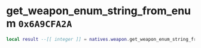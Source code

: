 # get_weapon_enum_string_from_enum `0x6A9CFA2A`

```lua
local result --[[ integer ]] = natives.weapon.get_weapon_enum_string_from_enum(_unk0 --[[ integer ]])
```